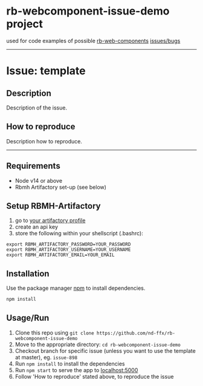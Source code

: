 # rb-webcomponent-issue-demo project

used for code examples of possible [rb-web-components](https://github.com/redbullmediahouse/rb-web-components) [issues/bugs](https://github.com/redbullmediahouse/rb-web-components/issues)

---

# Issue: template

## Description
Description of the issue.

## How to reproduce
Description how to reproduce.

---

## Requirements

* Node v14 or above
* Rbmh Artifactory set-up (see below)

## Setup RBMH-Artifactory

1. go to [your artifactory profile](https://artifactory.redbullmediahouse.com/webapp/#/profile)
2. create an api key
3. store the following within your shellscript (.bashrc):

````
export RBMH_ARTIFACTORY_PASSWORD=YOUR_PASSWORD
export RBMH_ARTIFACTORY_USERNAME=YOUR_USERNAME
export RBMH_ARTIFACTORY_EMAIL=YOUR_EMAIL
````

## Installation

Use the package manager [npm](https://www.npmjs.com/package/npm) to install dependencies.

```bash
npm install
```

## Usage/Run

1.  Clone this repo using `git clone https://github.com/nd-ffx/rb-webcomponent-issue-demo`
2.  Move to the appropriate directory: `cd rb-webcomponent-issue-demo`
3.  Checkout branch for specific issue (unless you want to use the template at master), eg. `issue-898`
4.  Run ```npm install``` to install the dependencies
5.  Run ```npm start``` to serve the app to [localhost:5000](http://localhost:5000/)
6.  Follow 'How to reproduce' stated above, to reproduce the issue
